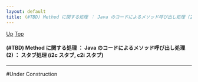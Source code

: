 ```yaml
---
layout: default
title: (#TBD) Method に関する処理 ： Java のコードによるメソッド呼び出し処理 (2) ： スタブ処理 (i2c スタブ, c2i スタブ)
---
```

[Up](nop2rLhpmY.html) [Top](../index.html)

#### (#TBD) Method に関する処理 ： Java のコードによるメソッド呼び出し処理 (2) ： スタブ処理 (i2c スタブ, c2i スタブ)

--- 
#Under Construction






